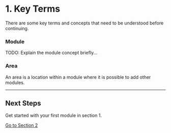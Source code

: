 # 1. Key Terms

There are some key terms and concepts that need to be understood before continuing.

### Module
TODO: Explain the module concept briefly...

### Area
An area is a location within a module where it is possible to add other modules.

---

## Next Steps

Get started with your first module in section 1.

<a href="basic-module.md" class="btn btn-primary">Go to Section 2</a>

